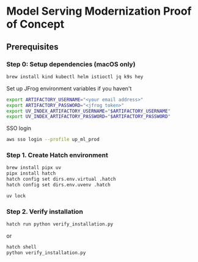 # Model Serving Modernization Proof of Concept

## Prerequisites

### Step 0: Setup dependencies (macOS only)

```sh
brew install kind kubectl helm istioctl jq k9s hey
```

Set up JFrog environment variables if you haven't

```sh
export ARTIFACTORY_USERNAME="<your email address>"
export ARTIFACTORY_PASSWORD="<jfrog token>"
export UV_INDEX_ARTIFACTORY_USERNAME="$ARTIFACTORY_USERNAME"
export UV_INDEX_ARTIFACTORY_PASSWORD="$ARTIFACTORY_PASSWORD"
```

SSO login

```sh
aws sso login --profile up_ml_prod
```

### Step 1. Create Hatch environment

```sh
brew install pipx uv
pipx install hatch
hatch config set dirs.env.virtual .hatch
hatch config set dirs.env.uvenv .hatch
```

```sh
uv lock
```

### Step 2. Verify installation

```sh
hatch run python verify_installation.py
```

or

```sh
hatch shell
python verify_installation.py
```